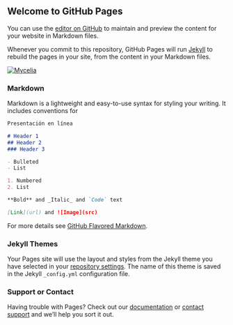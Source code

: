 ## Welcome to GitHub Pages

You can use the [editor on GitHub](https://github.com/rstartdas/site/edit/master/index.md) to maintain and preview the content for your website in Markdown files.

Whenever you commit to this repository, GitHub Pages will run [Jekyll](https://jekyllrb.com/) to rebuild the pages in your site, from the content in your Markdown files.

[![Mycelia](http://img.youtube.com/vi/ZKf0TUzxX-U/0.jpg)](http://www.youtube.com/watch?v=ZKf0TUzxX-U "Mycelia")


### Markdown

Markdown is a lightweight and easy-to-use syntax for styling your writing. It includes conventions for

```markdown
Presentación en línea

# Header 1
## Header 2
### Header 3

- Bulleted
- List

1. Numbered
2. List

**Bold** and _Italic_ and `Code` text

[Link](url) and ![Image](src)
```

For more details see [GitHub Flavored Markdown](https://guides.github.com/features/mastering-markdown/).

### Jekyll Themes

Your Pages site will use the layout and styles from the Jekyll theme you have selected in your [repository settings](https://github.com/rstartdas/site/settings). The name of this theme is saved in the Jekyll `_config.yml` configuration file.

### Support or Contact

Having trouble with Pages? Check out our [documentation](https://help.github.com/categories/github-pages-basics/) or [contact support](https://github.com/contact) and we’ll help you sort it out.
